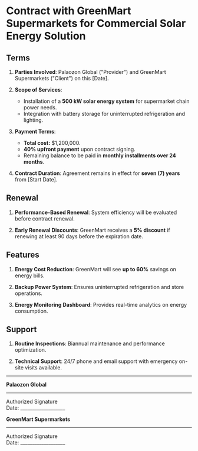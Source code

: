 # Contract with GreenMart Supermarkets for Commercial Solar Energy Solution  

## Terms  

1. **Parties Involved**: Palaozon Global ("Provider") and GreenMart Supermarkets ("Client") on this [Date].  

2. **Scope of Services**:  
   - Installation of a **500 kW solar energy system** for supermarket chain power needs.  
   - Integration with battery storage for uninterrupted refrigeration and lighting.  

3. **Payment Terms**:  
   - **Total cost:** $1,200,000.  
   - **40% upfront payment** upon contract signing.  
   - Remaining balance to be paid in **monthly installments over 24 months**.  

4. **Contract Duration**: Agreement remains in effect for **seven (7) years** from [Start Date].  

## Renewal  

1. **Performance-Based Renewal**: System efficiency will be evaluated before contract renewal.  

2. **Early Renewal Discounts**: GreenMart receives a **5% discount** if renewing at least 90 days before the expiration date.  

## Features  

1. **Energy Cost Reduction**: GreenMart will see **up to 60%** savings on energy bills.  

2. **Backup Power System**: Ensures uninterrupted refrigeration and store operations.  

3. **Energy Monitoring Dashboard**: Provides real-time analytics on energy consumption.  

## Support  

1. **Routine Inspections**: Biannual maintenance and performance optimization.  

2. **Technical Support**: 24/7 phone and email support with emergency on-site visits available.  

---

**Palaozon Global**  
_____________________________  
Authorized Signature  
Date: ___________________  

**GreenMart Supermarkets**  
_____________________________  
Authorized Signature  
Date: ___________________  
